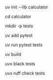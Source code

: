 
uv init --lib calculator

cd calculator

mkdir -p tests

uv add pytest

uv run pytest tests

uv build

uvx black tests

uvx ruff check tests
